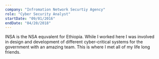 ```yaml
---
company: "Infromation Network Securtiy Agency"
role: "Cyber Security Analyst"
startDate: "09/01/2016"
endDate: "04/20/2018"
---
```


INSA is the NSA equvalent for Ethiopia. While I worked here I was involved in
design and development of different cyber-critical systems for
the government with an amazing team. This is where I met all of my
life long friends.
